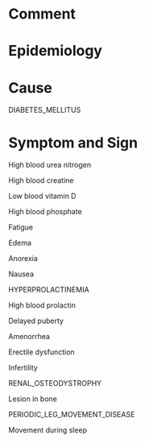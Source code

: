 # Comment

# Epidemiology

# Cause

DIABETES_MELLITUS

# Symptom and Sign

High blood urea nitrogen

High blood creatine

Low blood vitamin D

High blood phosphate

Fatigue

Edema

Anorexia

Nausea

HYPERPROLACTINEMIA

High blood prolactin

Delayed puberty

Amenorrhea

Erectile dysfunction

Infertility

RENAL_OSTEODYSTROPHY

Lesion in bone

PERIODIC_LEG_MOVEMENT_DISEASE

Movement during sleep

